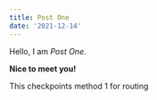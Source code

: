 ```yaml
---
title: Post One
date: '2021-12-14'
---
```


Hello, I am _Post One._

**Nice to meet you!**

This checkpoints method 1 for routing